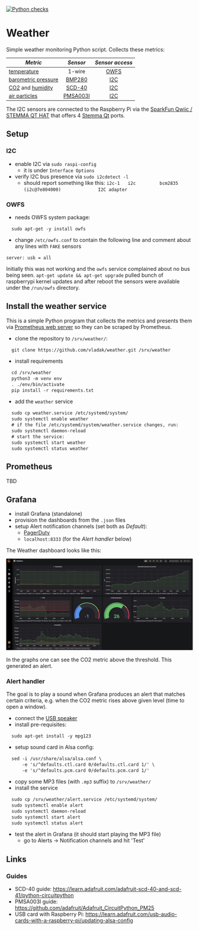 [![Python checks](https://github.com/vladak/weather/actions/workflows/python-checks.yml/badge.svg)](https://github.com/vladak/weather/actions/workflows/python-checks.yml)

# Weather

Simple weather monitoring Python script. Collects these metrics:

| *Metric* | *Sensor* | *Sensor access* |
| ------------- |:-------------:| :-------------: |
| [temperature](https://en.wikipedia.org/wiki/Temperature) | 1-wire | [OWFS](https://www.owfs.org/) |
| [barometric pressure](https://en.wikipedia.org/wiki/Atmospheric_pressure) | [BMP280](https://www.adafruit.com/product/2651) | [I2C](https://en.wikipedia.org/wiki/I%C2%B2C) |
| [CO2](https://en.wikipedia.org/wiki/Carbon_dioxide) and [humidity](https://en.wikipedia.org/wiki/Humidity) | [SCD-40](https://www.adafruit.com/product/5187) | [I2C](https://en.wikipedia.org/wiki/I%C2%B2C) |
| [air particles](https://en.wikipedia.org/wiki/Particulates) | [PMSA003I](https://www.adafruit.com/product/4632) | [I2C](https://en.wikipedia.org/wiki/I%C2%B2C) |

The I2C sensors are connected to the Raspberry Pi via the [SparkFun Qwiic / STEMMA QT HAT](https://www.adafruit.com/product/4688) that offers 4 [Stemma Qt](https://learn.adafruit.com/introducing-adafruit-stemma-qt/what-is-stemma-qt) ports.

## Setup

### I2C

- enable I2C via `sudo raspi-config`
  - it is under `Interface Options`
- verify I2C bus presence via `sudo i2cdetect -l`
  - should report something like this: `i2c-1	i2c       	bcm2835 (i2c@7e804000)          	I2C adapter`

### OWFS

- needs OWFS system package:
```
  sudo apt-get -y install owfs
```
- change `/etc/owfs.conf` to contain the following line and comment about any
  lines with `FAKE` sensors
```
server: usb = all
```

Initially this was not working and the `owfs` service complained about no bus
being seen. `apt-get update && apt-get upgrade` pulled bunch of raspberrypi
kernel updates and after reboot the sensors were available under the `/run/owfs`
directory.


## Install the weather service

This is a simple Python program that collects the metrics and presents them via 
[Prometheus web server](https://github.com/prometheus/client_python) so they
can be scraped by Prometheus.

- clone the repository to `/srv/weather/`:
```
  git clone https://github.com/vladak/weather.git /srv/weather
```
- install requirements
```
  cd /srv/weather
  python3 -m venv env
  . ./env/bin/activate
  pip install -r requirements.txt
```
- add the `weather` service
```
  sudo cp weather.service /etc/systemd/system/
  sudo systemctl enable weather
  # if the file /etc/systemd/system/weather.service changes, run:
  sudo systemctl daemon-reload
  # start the service:
  sudo systemctl start weather
  sudo systemctl status weather
```

## Prometheus

TBD

## Grafana

- install Grafana (standalone)
- provision the dashboards from the `.json` files
- setup Alert notification channels (set both as _Default_):
  - [PagerDuty](https://www.pagerduty.com/)
  - `localhost:8333` (for the _Alert handler_ below)

The Weather dashboard looks like this:

![Weather dashboard](/img/grafana-weather.jpg)

In the graphs one can see the CO2 metric above the threshold. This generated an alert.

### Alert handler

The goal is to play a sound when Grafana produces an alert that matches certain criteria,
e.g. when the CO2 metric rises above given level (time to open a window).

- connect the [USB speaker](https://www.adafruit.com/product/3369)
- install pre-requisites:
```
  sudo apt-get install -y mpg123
```
- setup sound card in Alsa config:
```
  sed -i /usr/share/alsa/alsa.conf \
      -e 's/^defaults.ctl.card 0/defaults.ctl.card 1/' \
      -e 's/^defaults.pcm.card 0/defaults.pcm.card 1/'
```
- copy some MP3 files (with `.mp3` suffix) to `/srv/weather/`
- install the service
```
  sudo cp /srv/weather/alert.service /etc/systemd/system/
  sudo systemctl enable alert
  sudo systemctl daemon-reload
  sudo systemctl start alert
  sudo systemctl status alert
```
- test the alert in Grafana (it should start playing the MP3 file)
  - go to Alerts -> Notification channels and hit 'Test'

## Links

### Guides

- SCD-40 guide: https://learn.adafruit.com/adafruit-scd-40-and-scd-41/python-circuitpython
- PMSA003I guide: https://github.com/adafruit/Adafruit_CircuitPython_PM25
- USB card with Raspberry Pi: https://learn.adafruit.com/usb-audio-cards-with-a-raspberry-pi/updating-alsa-config

